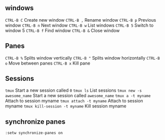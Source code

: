 ## windows

`CTRL-B C` Create new window
`CTRL-B ,` Rename window
`CTRL-B p` Previous window
`CTRL-B n` Next window
`CTRL-B w` List windows
`CTRL-B 5` Switch to window 5
`CTRL-B f` Find window
`CTRL-B &` Close window

## Panes

`CTRL-B %`  Splits window vertically
`CTRL-B "`  Splits window horizontally
`CTRL-B o`  Move between panes
`CTRL-B x`  Kill pane

## Sessions

`tmux` Start a new session called `0`
`tmux ls`  List sessions
`tmux new -s awesome_name`  Start a new session called `awesome_name`
`tmux a -t myname`  Attach to session myname
`tmux attach -t myname`   Attach to session myname
`tmux kill-session -t myname` Kill session myname

## synchronize panes

`:setw synchronize-panes on`

